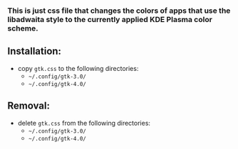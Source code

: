 ### This is just css file that changes the colors of apps that use the libadwaita style to the currently applied KDE Plasma color scheme.

## Installation:
 - copy `gtk.css` to the following directories:
    + `~/.config/gtk-3.0/`
    + `~/.config/gtk-4.0/`

## Removal:
 - delete `gtk.css` from the following directories:
    + `~/.config/gtk-3.0/`
    + `~/.config/gtk-4.0/`

